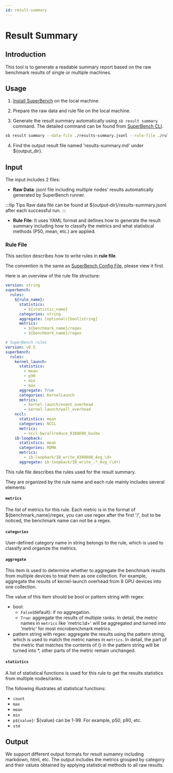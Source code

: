 ```yaml
---
id: result-summary
---
```


# Result Summary

## Introduction

This tool is to generate a readable summary report based on the raw benchmark results of single or multiple machines.

## Usage

1. [Install SuperBench](../getting-started/installation) on the local machine.

2. Prepare the raw data and rule file on the local machine.

3. Generate the result summary automatically using `sb result summary` command. The detailed command can be found from [SuperBench CLI](../cli).

  ```bash
  sb result summary --data-file ./results-summary.jsonl --rule-file ./rule.yaml --output-file-format md --output-dir ${output-dir}
  ```

4. Find the output result file named 'results-summary.md' under ${output_dir}.

## Input

The input includes 2 files:

- **Raw Data**: jsonl file including multiple nodes' results automatically generated by SuperBench runner.

:::tip Tips
Raw data file can be found at ${output-dir}/results-summary.jsonl after each successful run.
:::

- **Rule File**: It uses YAML format and defines how to generate the result summary including how to classify the metrics and what statistical methods (P50, mean, etc.) are applied.

### Rule File

This section describes how to write rules in **rule file**.

The convention is the same as [SuperBench Config File](../superbench-config), please view it first.

Here is an overview of the rule file structure:

```yaml title="Scheme"
version: string
superbench:
  rules:
    ${rule_name}:
      statistics:
        - ${statistic_name}
      categories: string
      aggregate: (optional)[bool|string]
      metrics:
        - ${benchmark_name}/regex
        - ${benchmark_name}/regex
```

```yaml title="Example"
# SuperBench rules
version: v0.5
superbench:
  rules:
    kernel_launch:
      statistics:
        - mean
        - p90
        - min
        - max
      aggregate: True
      categories: KernelLaunch
      metrics:
        - kernel-launch/event_overhead
        - kernel-launch/wall_overhead
    nccl:
      statistics: mean
      categories: NCCL
      metrics:
        - nccl-bw/allreduce_8388608_busbw
    ib-loopback:
      statistics: mean
      categories: RDMA
      metrics:
        - ib-loopback/IB_write_8388608_Avg_\d+
      aggregate: ib-loopback/IB_write_.*_Avg_(\d+)
```

This rule file describes the rules used for the result summary.

They are organized by the rule name and each rule mainly includes several elements:

#### `metrics`

The list of metrics for this rule. Each metric is in the format of ${benchmark_name}/regex, you can use regex after the first '/', but to be noticed, the benchmark name can not be a regex.

#### `categories`

User-defined category name in string belongs to the rule, which is used to classify and organize the metrics.

#### `aggregate`

This item is used to determine whether to aggregate the benchmark results from multiple devices to treat them as one collection.
For example, aggregate the results of kernel-launch overhead from 8 GPU devices into one collection.

The value of this item should be bool or pattern string with regex​:

- bool:
  - `False`(default): if no aggregation.
  - `True`: aggregate the results of multiple ranks. In detail, the metric names in `metrics` like 'metric:\\d+' will be aggregated and turned into 'metric' for most microbenchmark metrics.
- pattern string with regex: aggregate the results using the pattern string, which is used to match the metric names in `metrics`. In detail, the part of the metric that matches the contents of () in the pattern string will be turned into *, other parts of the metric remain unchanged.

#### `statistics`

A list of statistical functions is used for this rule to get the results statistics from multiple nodes/ranks.

The following illustrates all statistical functions:
- `count`
- `max`
- `mean`
- `min`
- `p${value}`: ${value} can be 1-99. For example, p50, p90, etc.
- `std`

## Output

We support different output formats for result sumamry including markdown, html, etc.
The output includes the metrics grouped by category and their values obtained by applying statistical methods to all raw results.

